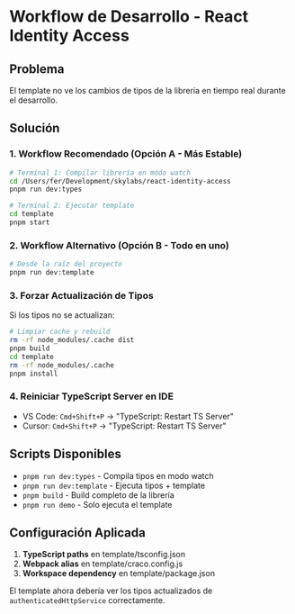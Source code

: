 # Workflow de Desarrollo - React Identity Access

## Problema
El template no ve los cambios de tipos de la librería en tiempo real durante el desarrollo.

## Solución

### 1. Workflow Recomendado (Opción A - Más Estable)

```bash
# Terminal 1: Compilar librería en modo watch
cd /Users/fer/Development/skylabs/react-identity-access
pnpm run dev:types

# Terminal 2: Ejecutar template
cd template
pnpm start
```

### 2. Workflow Alternativo (Opción B - Todo en uno)

```bash
# Desde la raíz del proyecto
pnpm run dev:template
```

### 3. Forzar Actualización de Tipos

Si los tipos no se actualizan:

```bash
# Limpiar cache y rebuild
rm -rf node_modules/.cache dist
pnpm build
cd template
rm -rf node_modules/.cache
pnpm install
```

### 4. Reiniciar TypeScript Server en IDE

- VS Code: `Cmd+Shift+P` → "TypeScript: Restart TS Server"
- Cursor: `Cmd+Shift+P` → "TypeScript: Restart TS Server"

## Scripts Disponibles

- `pnpm run dev:types` - Compila tipos en modo watch
- `pnpm run dev:template` - Ejecuta tipos + template
- `pnpm build` - Build completo de la librería
- `pnpm run demo` - Solo ejecuta el template

## Configuración Aplicada

1. **TypeScript paths** en template/tsconfig.json
2. **Webpack alias** en template/craco.config.js  
3. **Workspace dependency** en template/package.json

El template ahora debería ver los tipos actualizados de `authenticatedHttpService` correctamente.
